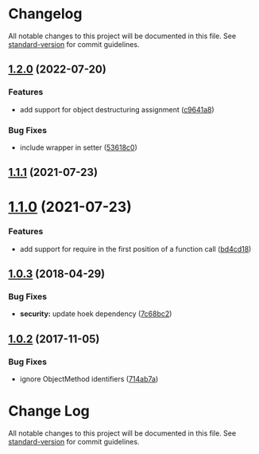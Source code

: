 # Changelog

All notable changes to this project will be documented in this file. See [standard-version](https://github.com/conventional-changelog/standard-version) for commit guidelines.

## [1.2.0](https://github.com/mhassan1/babel-plugin-lazy-require/compare/v1.1.1...v1.2.0) (2022-07-20)


### Features

* add support for object destructuring assignment ([c9641a8](https://github.com/mhassan1/babel-plugin-lazy-require/commit/c9641a8fc332f6a907ff20aa0477c29af451895c))


### Bug Fixes

* include wrapper in setter ([53618c0](https://github.com/mhassan1/babel-plugin-lazy-require/commit/53618c0f09760a492befe88e1b0fe8cc0018e1b9))

<a name="1.1.1"></a>
## [1.1.1](https://github.com/mhassan1/babel-plugin-lazy-require/compare/v1.1.0...v1.1.1) (2021-07-23)



<a name="1.1.0"></a>
# [1.1.0](https://github.com/princjef/babel-plugin-lazy-require/compare/v1.0.3...v1.1.0) (2021-07-23)


### Features

* add support for require in the first position of a function call ([bd4cd18](https://github.com/princjef/babel-plugin-lazy-require/commit/bd4cd18))



<a name="1.0.3"></a>
## [1.0.3](https://github.com/princjef/babel-plugin-lazy-require/compare/v1.0.2...v1.0.3) (2018-04-29)


### Bug Fixes

* **security:** update hoek dependency ([7c68bc2](https://github.com/princjef/babel-plugin-lazy-require/commit/7c68bc2))



<a name="1.0.2"></a>
## [1.0.2](https://github.com/princjef/babel-plugin-lazy-require/compare/v1.0.1...v1.0.2) (2017-11-05)


### Bug Fixes

* ignore ObjectMethod identifiers ([714ab7a](https://github.com/princjef/babel-plugin-lazy-require/commit/714ab7a))



# Change Log

All notable changes to this project will be documented in this file. See [standard-version](https://github.com/conventional-changelog/standard-version) for commit guidelines.
